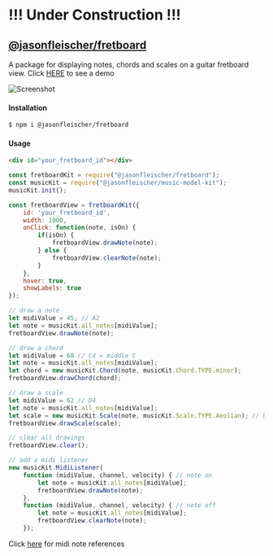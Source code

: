 # !!! Under Construction !!!

## [@jasonfleischer/fretboard](https://www.npmjs.com/package/@jasonfleischer/fretboard)

A package for displaying notes, chords and scales on a guitar fretboard view. Click [HERE](https://jasonfleischer.github.io/npm-fretboard-demo/) to see a demo

![Screenshot](https://jasonfleischer.github.io/npm-fretboard-demo/screenshot/screen.png "Screenshot")

#### Installation
```bash
$ npm i @jasonfleischer/fretboard
```

#### Usage
``` html
<div id="your_fretboard_id"></div>
```

``` javascript
const fretboardKit = require("@jasonfleischer/fretboard");
const musicKit = require("@jasonfleischer/music-model-kit");
musicKit.init();

const fretboardView = fretboardKit({
	id: 'your_fretboard_id',
	width: 1000,
	onClick: function(note, isOn) {
		if(isOn) {
			fretboardView.drawNote(note);
		} else {
			fretboardView.clearNote(note);
		}
	},
	hover: true,
	showLabels: true
});

// draw a note
let midiValue = 45; // A2
let note = musicKit.all_notes[midiValue];
fretboardView.drawNote(note);

// draw a chord
let midiValue = 60 // C4 = middle C
let note = musicKit.all_notes[midiValue];
let chord = new musicKit.Chord(note, musicKit.Chord.TYPE.minor);
fretboardView.drawChord(chord);

// draw a scale
let midiValue = 62 // D4
let note = musicKit.all_notes[midiValue];
let scale = new musicKit.Scale(note, musicKit.Scale.TYPE.Aeolian); // Dm scale
fretboardView.drawScale(scale);

// clear all drawings
fretboardView.clear();

// add a midi listener
new musicKit.MidiListener(
	function (midiValue, channel, velocity) { // note on
		let note = musicKit.all_notes[midiValue];
		fretboardView.drawNote(note);
	},
	function (midiValue, channel, velocity) { // note off
		let note = musicKit.all_notes[midiValue];
		fretboardView.clearNote(note);
	});

```

Click [here](https://jasonfleischer.github.io/npm-piano-demo/screenshot/notes.jpg) for midi note references 
